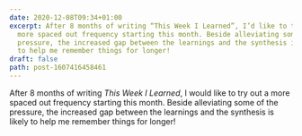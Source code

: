 ```yaml
---
date: 2020-12-08T09:34+01:00
excerpt: After 8 months of writing “This Week I Learned”, I’d like to try out a
  more spaced out frequency starting this month. Beside alleviating some of the
  pressure, the increased gap between the learnings and the synthesis is likely
  to help me remember things for longer!
draft: false
path: post-1607416458461
---
```

After 8 months of writing _This Week I Learned_, I would like to try out a more spaced out frequency starting this month. Beside alleviating some of the pressure, the increased gap between the learnings and the synthesis is likely to help me remember things for longer!